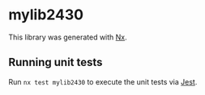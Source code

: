 # mylib2430

This library was generated with [Nx](https://nx.dev).

## Running unit tests

Run `nx test mylib2430` to execute the unit tests via [Jest](https://jestjs.io).
